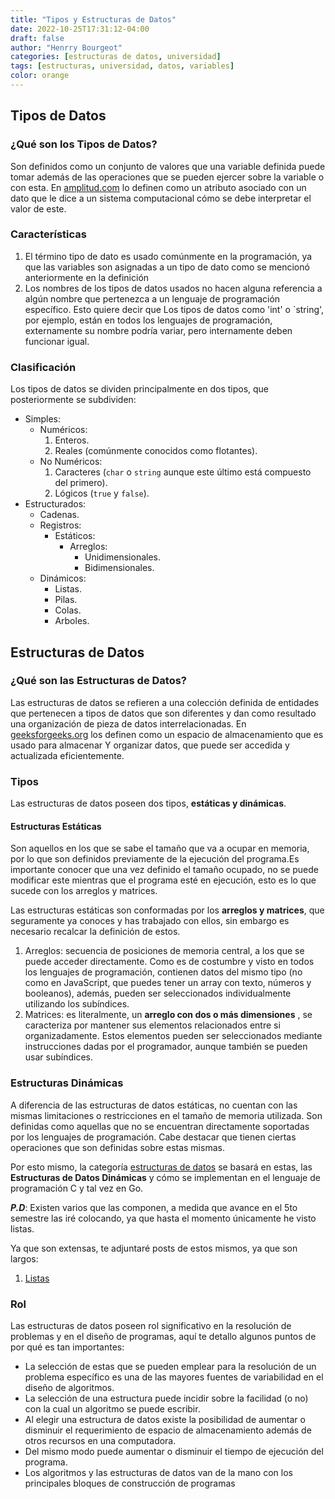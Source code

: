 ```yaml
---
title: "Tipos y Estructuras de Datos"
date: 2022-10-25T17:31:12-04:00
draft: false
author: "Henrry Bourgeot"
categories: [estructuras de datos, universidad]
tags: [estructuras, universidad, datos, variables]
color: orange
---
```


## Tipos de Datos

### ¿Qué son los Tipos de Datos?

Son definidos como un conjunto de valores que una variable definida puede tomar además de las operaciones que se pueden ejercer sobre la variable o con esta. En [amplitud.com](https://amplitude.com/blog/data-types) lo definen como un atributo asociado con un
dato que le dice a un sistema computacional cómo se debe interpretar el valor de este.

### Características

1. El término tipo de dato es usado comúnmente en la programación, ya que las variables son asignadas a un tipo de dato como se mencionó anteriormente en la definición
2. Los nombres de los tipos de datos usados no hacen alguna referencia a algún nombre que pertenezca a un lenguaje de programación específico. Esto quiere decir que Los tipos de datos como 'int' o `string', por ejemplo, están en todos los lenguajes de programación, externamente su nombre podría variar, pero internamente deben funcionar igual.

### Clasificación

Los tipos de datos se dividen principalmente en dos tipos, que posteriormente se subdividen:

- Simples:
  - Numéricos:
    1. Enteros.
    2. Reales (comúnmente conocidos como flotantes).
  - No Numéricos:
    1. Caracteres (`char` o `string` aunque este último está compuesto del primero).
    2. Lógicos (`true` y `false`).
- Estructurados:
  - Cadenas.
  - Registros:
    - Estáticos:
      - Arreglos:
        - Unidimensionales.
        - Bidimensionales.
  - Dinámicos:
    - Listas.
    - Pilas.
    - Colas.
    - Arboles.

## Estructuras de Datos

### ¿Qué son las Estructuras de Datos?

Las estructuras de datos se refieren a una colección definida de entidades que pertenecen a tipos de datos que son diferentes y dan como resultado una organización de pieza
de datos interrelacionadas. En [geeksforgeeks.org](https://www.geeksforgeeks.ora/data-structures/) los definen como un espacio de almacenamiento que es usado para almacenar Y organizar datos, que puede ser accedida y actualizada eficientemente.

### Tipos

Las estructuras de datos poseen dos tipos, **estáticas y dinámicas**.

#### Estructuras Estáticas

Son aquellos en los que se sabe el tamaño que va a ocupar en memoria, por lo que son definidos previamente de la ejecución del programa.Es importante conocer que una vez definido el tamaño ocupado, no se puede modificar este mientras que el programa esté en ejecución, esto es lo que sucede con los arreglos y matrices.

Las estructuras estáticas son conformadas por los **arreglos y matrices**, que seguramente ya conoces y has trabajado con ellos, sin embargo es necesario recalcar la definición de estos.

1. Arreglos: secuencia de posiciones de memoria central, a los que se puede acceder directamente. Como es de costumbre y visto en todos los lenguajes de programación, contienen datos del mismo tipo (no como en JavaScript, que puedes tener un array con texto, números y booleanos), además, pueden ser seleccionados individualmente utilizando los subíndices.
2. Matrices: es literalmente, un **arreglo con dos o más dimensiones** , se caracteriza por mantener sus elementos relacionados entre si organizadamente. Estos elementos pueden ser seleccionados mediante instrucciones dadas por el programador, aunque también se pueden usar subíndices.

### Estructuras Dinámicas

A diferencia de las estructuras de datos estáticas, no cuentan con las mismas limitaciones o restricciones en el tamaño de memoria utilizada. Son definidas como aquellas que no se encuentran directamente soportadas por los lenguajes de programación. Cabe destacar que tienen ciertas operaciones que son definidas sobre estas mismas.

Por esto mismo, la categoría [estructuras de datos](/categories/estructuras-de-datos)
se basará en estas, las **Estructuras de Datos Dinámicas** y cómo se implementan en el
lenguaje de programación C y tal vez en Go.

**_P.D_**: Existen varios que las componen, a medida que avance en el 5to semestre las
iré colocando, ya que hasta el momento únicamente he visto listas.

Ya que son extensas, te adjuntaré posts de estos mismos, ya que son largos:

1. [Listas](/posts/listas)

### Rol

Las estructuras de datos poseen rol significativo en la resolución de problemas y en el diseño de programas, aquí te detallo algunos puntos de por qué es tan importantes:

- La selección de estas que se pueden emplear para la resolución de un problema específico es una de las mayores fuentes de variabilidad en el diseño de algoritmos.
- La selección de una estructura puede incidir sobre la facilidad (o no) con la cual un algoritmo se puede escribir.
- Al elegir una estructura de datos existe la posibilidad de aumentar o disminuir el requerimiento de espacio de almacenamiento además de otros recursos en una computadora.
- Del mismo modo puede aumentar o disminuir el tiempo de ejecución del programa.
- Los algoritmos y las estructuras de datos van de la mano con los principales bloques de construcción de programas

